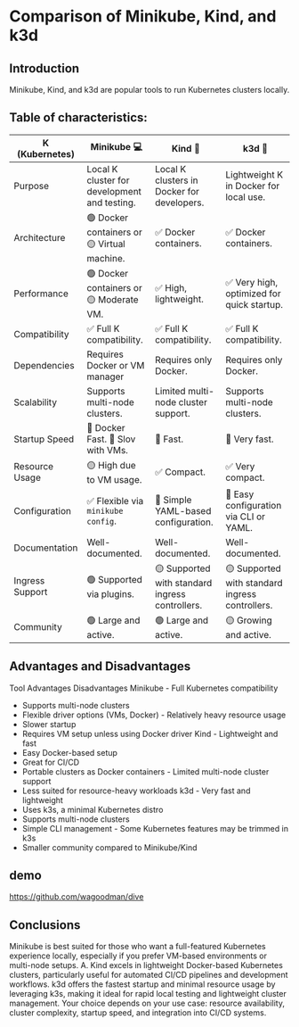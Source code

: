 # Comparison of Minikube, Kind, and k3d

## Introduction

Minikube, Kind, and k3d are popular tools to run Kubernetes clusters locally.

## Table of characteristics: 

K (Kubernetes)  | Minikube 💻                                   | Kind 🐳                                        | k3d 🚀
----------------|-----------------------------------------------|------------------------------------------------|----------------------------------------------
Purpose         | Local K cluster for development and testing.  | Local K clusters in Docker for developers.     | Lightweight K in Docker for local use.
Architecture    | 🟢 Docker containers or 🟡 Virtual machine.   | ✅ Docker containers.                          | ✅ Docker containers.
Performance     | 🟢 Docker containers or 🟡 Moderate VM.       | ✅ High, lightweight.                          | ✅ Very high, optimized for quick startup.
Compatibility   | ✅ Full K compatibility.                      | ✅ Full K compatibility.                       | ✅ Full K compatibility.
Dependencies    | Requires Docker or VM manager                 | Requires only Docker.                          | Requires only Docker.
Scalability     | Supports multi-node clusters.                 | Limited multi-node cluster support.            | Supports multi-node clusters.
Startup Speed   | 🐇 Docker Fast. 🐢 Slov with VMs.             | 🐇 Fast.                                       | 🚀 Very fast.
Resource Usage  | 🟡 High due to VM usage.                      | ✅ Compact.                                    |   ✅ Very compact.
Configuration   | ✅ Flexible via `minikube config`.            | 📝 Simple YAML-based configuration.            | 📝 Easy configuration via CLI or YAML.
Documentation   | Well-documented.                              | Well-documented.                               | Well-documented.
Ingress Support | 🟢 Supported via plugins.                     | 🟡 Supported with standard ingress controllers.| 🟡 Supported with standard ingress controllers.
Community       | 🟢 Large and active.                          | 🟢 Large and active.                           | 🟡 Growing and active.

## Advantages and Disadvantages

Tool	Advantages	Disadvantages
Minikube	- Full Kubernetes compatibility
- Supports multi-node clusters
- Flexible driver options (VMs, Docker)	- Relatively heavy resource usage
- Slower startup
- Requires VM setup unless using Docker driver
Kind	- Lightweight and fast
- Easy Docker-based setup
- Great for CI/CD
- Portable clusters as Docker containers	- Limited multi-node cluster support
- Less suited for resource-heavy workloads
k3d	- Very fast and lightweight
- Uses k3s, a minimal Kubernetes distro
- Supports multi-node clusters
- Simple CLI management	- Some Kubernetes features may be trimmed in k3s
- Smaller community compared to Minikube/Kind
## demo

https://github.com/wagoodman/dive

## Conclusions

Minikube is best suited for those who want a full-featured Kubernetes experience locally, especially if you prefer VM-based environments or multi-node setups. A.
Kind excels in lightweight Docker-based Kubernetes clusters, particularly useful for automated CI/CD pipelines and development workflows.
k3d offers the fastest startup and minimal resource usage by leveraging k3s, making it ideal for rapid local testing and lightweight cluster management.
Your choice depends on your use case: resource availability, cluster complexity, startup speed, and integration into CI/CD systems.
